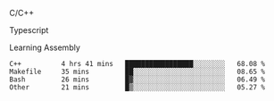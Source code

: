 <p>C/C++</p>
<p> Typescript</p>
<p>Learning Assembly</p>

<!--START_SECTION:waka-->

```text
C++          4 hrs 41 mins   █████████████████░░░░░░░░   68.08 %
Makefile     35 mins         ██░░░░░░░░░░░░░░░░░░░░░░░   08.65 %
Bash         26 mins         █▓░░░░░░░░░░░░░░░░░░░░░░░   06.49 %
Other        21 mins         █▒░░░░░░░░░░░░░░░░░░░░░░░   05.27 %
```

<!--END_SECTION:waka-->
